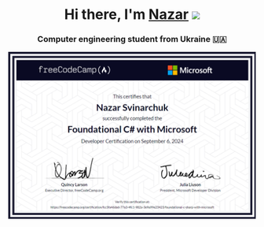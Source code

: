 <h1 align="center">Hi there, I'm <a href="https://daniilshat.ru/" target="_blank">Nazar</a> 
<img src="https://github.com/blackcater/blackcater/raw/main/images/Hi.gif" height="32"/></h1>
<h3 align="center">Computer engineering student from Ukraine 🇺🇦</h3>

![Image alt](https://github.com/NazarSVN/NazarSVN/blob/main/Screenshot_1.png)
